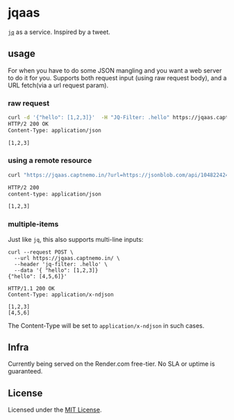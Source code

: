 # jqaas

[`jq`][jq] as a service. Inspired by a tweet.

## usage

For when you have to do some JSON mangling and you want a web server to do it for you. Supports both request input (using raw request body), and a URL fetch(via a url request param).

### raw request

```sh
curl -d '{"hello": [1,2,3]}'  -H "JQ-Filter: .hello" https://jqaas.captnemo.in/ -i
HTTP/2 200 OK
Content-Type: application/json

[1,2,3]
```

### using a remote resource

```sh
curl "https://jqaas.captnemo.in/?url=https://jsonblob.com/api/1048224244483506176" -H "JQ-Filter: .hello" -i

HTTP/2 200
content-type: application/json

[1,2,3]
```

### multiple-items

Just like `jq`, this also supports multi-line inputs:

```
curl --request POST \
  --url https://jqaas.captnemo.in/ \
  --header 'jq-filter: .hello' \
  --data '{ "hello": [1,2,3]}
{"hello": [4,5,6]}'

HTTP/1.1 200 OK
Content-Type: application/x-ndjson

[1,2,3]
[4,5,6]
```

The Content-Type will be set to `application/x-ndjson` in such cases.

## Infra

Currently being served on the Render.com free-tier. No SLA or uptime is guaranteed.

## License

Licensed under the [MIT License](https://https://nemo.mit-license.org/).

[jq]: https://stedolan.github.io/jq/
